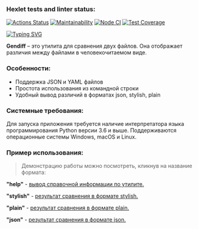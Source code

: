 ### Hexlet tests and linter status:

[![Actions Status](https://github.com/S0ldierBoy/frontend-project-46/workflows/hexlet-check/badge.svg)](https://github.com/S0ldierBoy/frontend-project-46/actions)
[![Maintainability](https://api.codeclimate.com/v1/badges/2b9d43d672c7c9a971c9/maintainability)](https://codeclimate.com/github/S0ldierBoy/frontend-project-46/maintainability)
[![Node CI](https://github.com/S0ldierBoy/frontend-project-46/actions/workflows/nodejs.yml/badge.svg)](https://github.com/S0ldierBoy/frontend-project-46/actions/workflows/nodejs.yml)
[![Test Coverage](https://api.codeclimate.com/v1/badges/2b9d43d672c7c9a971c9/test_coverage)](https://codeclimate.com/github/S0ldierBoy/frontend-project-46/test_coverage)

[![Typing SVG](https://readme-typing-svg.herokuapp.com?font=Fira+Code&weight=50&size=25&pause=1000&color=503DF7&random=false&width=435&height=60&lines=%D0%9E%D0%BF%D0%B8%D1%81%D0%B0%D0%BD%D0%B8%D0%B5+%D0%BF%D1%80%D0%BE%D0%B5%D0%BA%D1%82%D0%B0%3A)](https://git.io/typing-svg)

**Gendiff** – это утилита для сравнения двух файлов. Она отображает различия между файлами в человекочитаемом виде.

### Особенности:

- Поддержка JSON и YAML файлов
- Простота использования из командной строки
- Удобный вывод различий в форматах json, stylish, plain

### Системные требования:

Для запуска приложения требуется наличие интерпретатора языка программирования Python версии 3.6 и выше. Поддерживаются операционные системы Windows, macOS и Linux.

### Пример использования:

> Демонстрацию работы можно посмотреть, кликнув на название формата:

**"help"** - [вывод справочной информации по утилите.](https://asciinema.org/a/rZtOM9tPNUdhbGW2HMFlno8nS)

**"stylish"** - [результат сравнения в формате stylish.](https://asciinema.org/a/wGSHmcdGfjHdc2V0yK8K40M8F)

**"plain"** - [результат сравнения в формате plain.](https://asciinema.org/a/PNvw9zls91wp4PIayTMF21cUO)

**"json"** - [результат сравнения в формате json.](https://asciinema.org/a/4i9nwuoIbK1vqjaqm3LOEDAn9)

